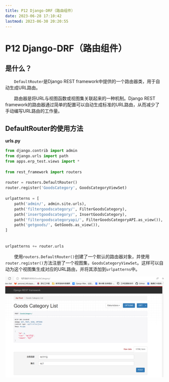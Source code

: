 ```yaml
---
title: P12 Django-DRF（路由组件）  
date: 2023-06-28 17:10:42  
lastmod: 2023-06-30 20:20:55  
---
```


# P12 Django-DRF（路由组件）

## 是什么？

　　`DefaultRouter`是Django REST framework中提供的一个路由器类，用于自动生成URL路由。

　　路由器是将URL与视图函数或视图集关联起来的一种机制。Django REST framework的路由器通过简单的配置可以自动生成标准的URL路由，从而减少了手动编写URL路由的工作量。

## DefaultRouter的使用方法

**urls.py**

```python
from django.contrib import admin
from django.urls import path
from apps.erp_test.views import *

from rest_framework import routers

router = routers.DefaultRouter()
router.register('GoodsCategory', GoodsCategoryViewSet)

urlpatterns = [
    path('admin/', admin.site.urls),
    path('filtergoodscategory/', FilterGoodsCategory),
    path('insertgoodscategory/', InsertGoodsCategory),
    path('filtergoodscategoryapi/', FilterGoodsCategoryAPI.as_view()),
    path('getgoods/', GetGoods.as_view()),
]


urlpatterns += router.urls
```


　　使用`routers.DefaultRouter()`​创建了一个默认的路由器对象，并使用`router.register()`​方法注册了一个视图集，`GoodsCategoryViewSet`​。这样可以自动为这个视图集生成对应的URL路由，并将其添加到`urlpatterns`​中。

![image](assets/2023-08-15_164041.png)

